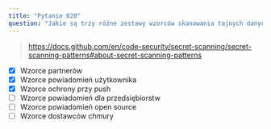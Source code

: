 ```yaml
---
title: "Pytanie 020"
question: "Jakie są trzy różne zestawy wzorców skanowania tajnych danych, które utrzymuje GitHub? (Wybierz trzy.)"
---
```



> https://docs.github.com/en/code-security/secret-scanning/secret-scanning-patterns#about-secret-scanning-patterns
- [x] Wzorce partnerów  
- [x] Wzorce powiadomień użytkownika  
- [x] Wzorce ochrony przy push  
- [ ] Wzorce powiadomień dla przedsiębiorstw  
- [ ] Wzorce powiadomień open source  
- [ ] Wzorce dostawców chmury  
